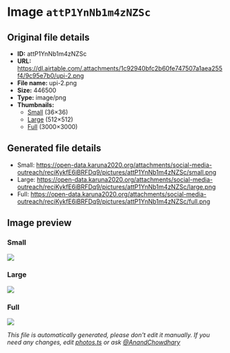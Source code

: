 # Image `attP1YnNb1m4zNZSc`

## Original file details

- **ID:** attP1YnNb1m4zNZSc
- **URL:** https://dl.airtable.com/.attachments/1c92940bfc2b60fe747507a1aea255f4/9c95e7b0/upi-2.png
- **File name:** upi-2.png
- **Size:** 446500
- **Type:** image/png
- **Thumbnails:**
  - [Small](https://dl.airtable.com/.attachmentThumbnails/7defad5376c6959924fae4df6f61c028/ea34b33c) (36×36)
  - [Large](https://dl.airtable.com/.attachmentThumbnails/2c6087a47fa4ec64fc971104e736a24e/cc1d87b8) (512×512)
  - [Full](https://dl.airtable.com/.attachmentThumbnails/2d8db0d0989f76bd530afeedbb5b649f/c799d290) (3000×3000)

## Generated file details

- Small: https://open-data.karuna2020.org/attachments/social-media-outreach/reciKykfE6iBRFDq9/pictures/attP1YnNb1m4zNZSc/small.png
- Large: https://open-data.karuna2020.org/attachments/social-media-outreach/reciKykfE6iBRFDq9/pictures/attP1YnNb1m4zNZSc/large.png
- Full: https://open-data.karuna2020.org/attachments/social-media-outreach/reciKykfE6iBRFDq9/pictures/attP1YnNb1m4zNZSc/full.png

## Image preview

### Small

![](https://open-data.karuna2020.org/attachments/social-media-outreach/reciKykfE6iBRFDq9/pictures/attP1YnNb1m4zNZSc/small.png)

### Large

![](https://open-data.karuna2020.org/attachments/social-media-outreach/reciKykfE6iBRFDq9/pictures/attP1YnNb1m4zNZSc/large.png)

### Full

![](https://open-data.karuna2020.org/attachments/social-media-outreach/reciKykfE6iBRFDq9/pictures/attP1YnNb1m4zNZSc/full.png)

_This file is automatically generated, please don't edit it manually. If you need any changes, edit [photos.ts](/photos.ts) or ask [@AnandChowdhary](https://github.com/AnandChowdhary)_
